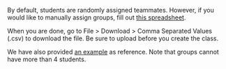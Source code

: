 By default, students are randomly assigned teammates. However, if you would like to manually assign groups, fill out [this spreadsheet](https://docs.google.com/spreadsheets/d/11Yoz4oTOIpexApjSwr4CPdSkb6RQKhau42tq27USkGQ/copy).

When you are done, go to File > Download > Comma Separated Values (.csv) to download the file. Be sure to upload before you create the class.

We have also provided [an example](https://docs.google.com/spreadsheets/d/11Yoz4oTOIpexApjSwr4CPdSkb6RQKhau42tq27USkGQ/edit#gid=861305919) as reference. Note that groups cannot have more than 4 students.
